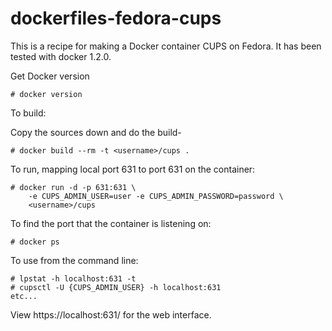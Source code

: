 dockerfiles-fedora-cups
========================

This is a recipe for making a Docker container CUPS on Fedora. It has
been tested with docker 1.2.0.

Get Docker version

```
# docker version
```

To build:

Copy the sources down and do the build-

```
# docker build --rm -t <username>/cups .
```

To run, mapping local port 631 to port 631 on the container:

```
# docker run -d -p 631:631 \
	-e CUPS_ADMIN_USER=user -e CUPS_ADMIN_PASSWORD=password \
	<username>/cups
```

To find the port that the container is listening on:

```
# docker ps
```

To use from the command line:

```
# lpstat -h localhost:631 -t
# cupsctl -U {CUPS_ADMIN_USER} -h localhost:631
etc...
```

View https://localhost:631/ for the web interface.

